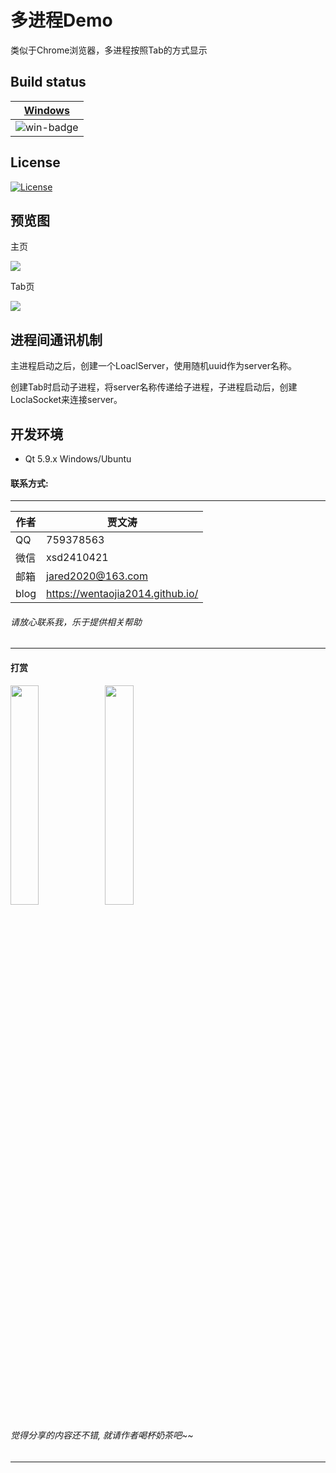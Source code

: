 ﻿# 多进程Demo
类似于Chrome浏览器，多进程按照Tab的方式显示

## Build status
| [Windows][win-link] |
| :-----------------: |
| ![win-badge]        |

[win-badge]: https://ci.appveyor.com/api/projects/status/9i0y893u0d9ayud9?svg=true "AppVeyor build status"
[win-link]: https://ci.appveyor.com/project/jiawentao/mulitprocesstab "AppVeyor build status"

## License
[![License](https://img.shields.io/badge/license-MIT-blue.svg)](https://github.com/wentaojia2014/MulitProcessTab/blob/master/LICENSE)

## 预览图


主页

![](DemoImages/main.png)

Tab页

![](DemoImages/sub.png)

## 进程间通讯机制

主进程启动之后，创建一个LoaclServer，使用随机uuid作为server名称。

创建Tab时启动子进程，将server名称传递给子进程，子进程启动后，创建LoclaSocket来连接server。

## 开发环境

* Qt 5.9.x Windows/Ubuntu

#### 联系方式:
***
|作者|贾文涛|
|---|---|
|QQ|759378563|
|微信|xsd2410421|
|邮箱|jared2020@163.com|
|blog|https://wentaojia2014.github.io/|

###### 请放心联系我，乐于提供相关帮助
***
#### **打赏**
<img src="https://github.com/wentaojia2014/wentaojia2014.github.io/blob/master/img/weixin.jpg?raw=true" width="30%" height="30%" /><img src="https://github.com/wentaojia2014/wentaojia2014.github.io/blob/master/img/zhifubao.jpg?raw=true" width="30%" height="30%" />

###### 觉得分享的内容还不错, 就请作者喝杯奶茶吧~~
***
